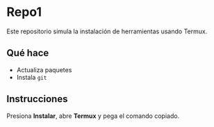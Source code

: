 # Repo1
Este repositorio simula la instalación de herramientas usando Termux.

## Qué hace

- Actualiza paquetes
- Instala `git`

## Instrucciones

Presiona **Instalar**, abre **Termux** y pega el comando copiado.
